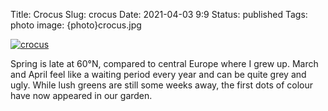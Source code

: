 Title: Crocus
Slug: crocus
Date: 2021-04-03 9:9
Status: published
Tags: photo
image: {photo}crocus.jpg

[![crocus]({photo}crocus.jpg "crocus")]({static}/pic/crocus.jpg)

Spring is late at 60°N, compared to central Europe where I grew up. 
March and April feel like a waiting period every year and can be
quite grey and ugly. While lush greens are still some weeks away,
the first dots of colour have now appeared in our garden.
